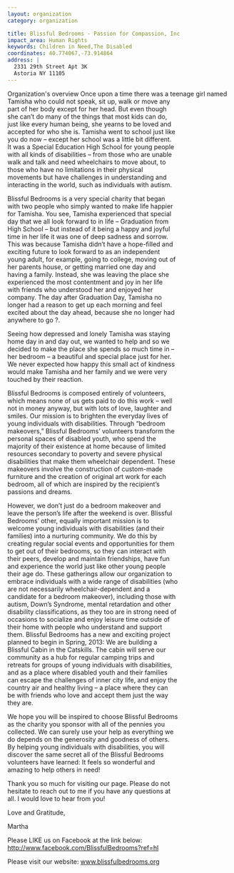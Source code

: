 ```yaml
---
layout: organization
category: organization

title: Blissful Bedrooms - Passion for Compassion, Inc
impact_area: Human Rights
keywords: Children in Need,The Disabled
coordinates: 40.774067,-73.914864
address: |
  2331 29th Street Apt 3K
  Astoria NY 11105
---
```

Organization's overview
Once upon a time there was a teenage girl named  
Tamisha who could not speak, sit up, walk or move any  
part of her body except for her head.  But even though  
she can’t do many of the things that most kids can do,  
just like every human being, she yearns to be loved and  
accepted for who she is.  Tamisha went to school just like  
you do now – except her school was a little bit different.   
It was a Special Education High School for young people  
with all kinds of disabilities – from those who are unable  
walk and talk and need wheelchairs to move about, to  
those who have no limitations in their physical  
movements but have challenges in understanding and  
interacting in the world, such as individuals with autism. 
 
Blissful Bedrooms is a very special charity that began  
with two people who simply wanted to make life happier  
for Tamisha.   You see, Tamisha experienced that special  
day that we all look forward to in life – Graduation from  
High School – but instead of it being a happy and joyful  
time in her life it was one of deep sadness and sorrow.   
This was because Tamisha didn’t have a hope-filled and  
exciting future to look forward to as an independent  
young adult, for example, going to college, moving out of  
her parents house, or getting married one day and  
having a family.  Instead, she was leaving the place she  
experienced the most contentment and joy in her life  
with friends who understood her and enjoyed her  
company.  The day after Graduation Day, Tamisha no  
longer had a reason to get up each morning and feel  
excited about the day ahead, because she no longer had  
anywhere to go ?. 
 
Seeing how depressed and lonely Tamisha was staying  
home day in and day out, we wanted to help and so we  
decided to make the place she spends so much time in –  
her bedroom – a beautiful and special place just for her.   
We never expected how happy this small act of kindness  
would make Tamisha and her family and we were very  
touched by their reaction. 
 
Blissful Bedrooms is composed entirely of volunteers,  
which means none of us gets paid to do this work – well  
not in money anyway, but with lots of love, laughter and  
smiles.  Our mission is to brighten the everyday lives of  
young individuals with disabilities.  Through “bedroom  
makeovers,” Blissful Bedrooms’ volunteers transform the  
personal spaces of disabled youth, who spend the  
majority of their existence at home because of limited  
resources secondary to poverty and severe physical  
disabilities that make them wheelchair dependent.  These  
makeovers involve the construction of custom-made  
furniture and the creation of original art work for each  
bedroom, all of which are inspired by the recipient’s  
passions and dreams.   
  
However, we don’t just do a bedroom makeover and  
leave the person’s life after the weekend is over.  Blissful  
Bedrooms’ other, equally important mission is to  
welcome young individuals with disabilities (and their  
families) into a nurturing community.  We do this by  
creating regular social events and opportunities for them  
to get out of their bedrooms, so they can interact with  
their peers, develop and maintain friendships, have fun  
and experience the world just like other young people  
their age do.  These gatherings allow our organization to  
embrace individuals with a wide range of disabilities (who  
are not necessarily wheelchair-dependent and a  
candidate for a bedroom makeover), including those with  
autism, Down’s Syndrome, mental retardation and other  
disability classifications, as they too are in strong need of  
occasions to socialize and enjoy leisure time outside of  
their home with people who understand and support  
them. Blissful Bedrooms has a new and exciting project  
planned to begin in Spring, 2013:  We are building a  
Blissful Cabin in the Catskills.  The cabin will serve our  
community as a hub for regular camping trips and  
retreats for groups of young individuals with disabilities,  
and as a place where disabled youth and their families  
can escape the challenges of inner city life, and enjoy the  
country air and healthy living – a place where they can  
be with friends who love and accept them just the way  
they are. 
 
We hope you will be inspired to choose Blissful Bedrooms  
as the charity you sponsor with all of the pennies you  
collected.  We can surely use your help as everything we  
do depends on the generosity and goodness of others.   
By helping young individuals with disabilities, you will  
discover the same secret all of the Blissful Bedrooms  
volunteers have learned:  It feels so wonderful and  
amazing to help others in need! 
 
Thank you so much for visiting our page.  Please do not  
hesitate to reach out to me if you have any questions at  
all.  I would love to hear from you! 
 
 
Love and Gratitude, 
 
 
 
Martha 
 
Please LIKE us on Facebook at the link below: 
http://www.facebook.com/BlissfulBedrooms?ref=hl 
 
Please visit our website: 
www.blissfulbedrooms.org